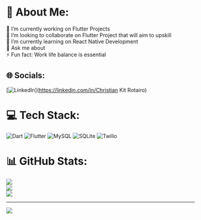 # 💫 About Me:
🔭 I’m currently working on Flutter Projects<br>👯 I’m looking to collaborate on Flutter Project that will aim to upskill<br>🌱 I’m currently learning on React Native Development<br>💬 Ask me about<br>⚡ Fun fact: Work life balance is essential


## 🌐 Socials:
[![LinkedIn](https://img.shields.io/badge/LinkedIn-%230077B5.svg?logo=linkedin&logoColor=white)](https://linkedin.com/in/Christian Kit Rotairo) 

# 💻 Tech Stack:
![Dart](https://img.shields.io/badge/dart-%230175C2.svg?style=for-the-badge&logo=dart&logoColor=white) ![Flutter](https://img.shields.io/badge/Flutter-%2302569B.svg?style=for-the-badge&logo=Flutter&logoColor=white) ![MySQL](https://img.shields.io/badge/mysql-4479A1.svg?style=for-the-badge&logo=mysql&logoColor=white) ![SQLite](https://img.shields.io/badge/sqlite-%2307405e.svg?style=for-the-badge&logo=sqlite&logoColor=white) ![Twilio](https://img.shields.io/badge/Twilio-F22F46?style=for-the-badge&logo=Twilio&logoColor=white)
# 📊 GitHub Stats:
![](https://github-readme-stats.vercel.app/api?username=ChristianRotairo&theme=gruvbox&hide_border=false&include_all_commits=false&count_private=false)<br/>
![](https://github-readme-streak-stats.herokuapp.com/?user=ChristianRotairo&theme=gruvbox&hide_border=false)<br/>
![](https://github-readme-stats.vercel.app/api/top-langs/?username=ChristianRotairo&theme=gruvbox&hide_border=false&include_all_commits=false&count_private=false&layout=compact)

---
[![](https://visitcount.itsvg.in/api?id=ChristianRotairo&icon=0&color=0)](https://visitcount.itsvg.in)

<!-- Proudly created with GPRM ( https://gprm.itsvg.in ) -->

